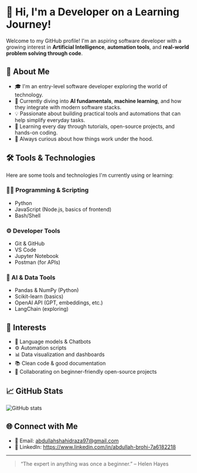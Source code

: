 # 👋 Hi, I'm a Developer on a Learning Journey!

Welcome to my GitHub profile! I'm an aspiring software developer with a growing interest in **Artificial Intelligence**, **automation tools**, and **real-world problem solving through code**.

## 🚀 About Me
- 🎓 I'm an entry-level software developer exploring the world of technology.
- 🤖 Currently diving into **AI fundamentals**, **machine learning**, and how they integrate with modern software stacks.
- 💡 Passionate about building practical tools and automations that can help simplify everyday tasks.
- 🌱 Learning every day through tutorials, open-source projects, and hands-on coding.
- 🧠 Always curious about how things work under the hood.

## 🛠️ Tools & Technologies

Here are some tools and technologies I'm currently using or learning:

### 👨‍💻 Programming & Scripting
- Python
- JavaScript (Node.js, basics of frontend)
- Bash/Shell

### ⚙️ Developer Tools
- Git & GitHub
- VS Code
- Jupyter Notebook
- Postman (for APIs)

### 🧠 AI & Data Tools
- Pandas & NumPy (Python)
- Scikit-learn (basics)
- OpenAI API (GPT, embeddings, etc.)
- LangChain (exploring)

## 🧩 Interests
- 💬 Language models & Chatbots
- ⚙️ Automation scripts
- 📊 Data visualization and dashboards
- 📚 Clean code & good documentation
- 🤝 Collaborating on beginner-friendly open-source projects

## 📈 GitHub Stats
![GitHub stats](https://github-readme-stats.vercel.app/api?username=yourusername&show_icons=true&theme=github_dark&hide_title=true)

## 🌐 Connect with Me
- 💌 Email: abdullahshahidraza97@gmail.com
- 💼 LinkedIn: https://www.linkedin.com/in/abdullah-brohi-7a6182218

---

> “The expert in anything was once a beginner.” – Helen Hayes
